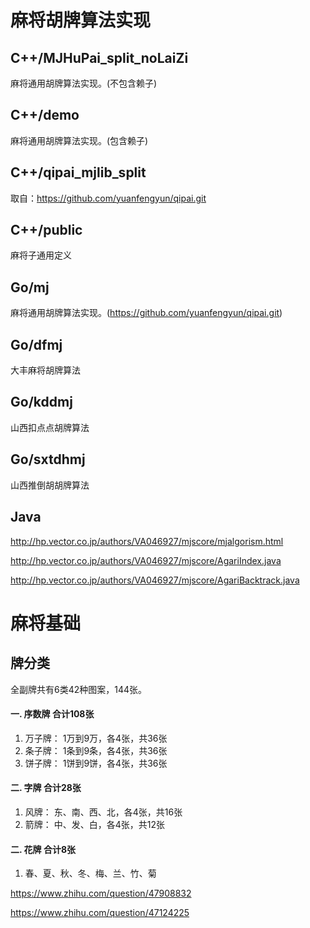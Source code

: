 # 麻将胡牌算法实现

## C++/MJHuPai_split_noLaiZi

麻将通用胡牌算法实现。(不包含赖子)

## C++/demo

麻将通用胡牌算法实现。(包含赖子)

## C++/qipai_mjlib_split

取自：https://github.com/yuanfengyun/qipai.git

## C++/public

麻将子通用定义

## Go/mj

麻将通用胡牌算法实现。(https://github.com/yuanfengyun/qipai.git)

## Go/dfmj

大丰麻将胡牌算法

## Go/kddmj

山西扣点点胡牌算法

## Go/sxtdhmj

山西推倒胡胡牌算法

## Java

http://hp.vector.co.jp/authors/VA046927/mjscore/mjalgorism.html

http://hp.vector.co.jp/authors/VA046927/mjscore/AgariIndex.java

http://hp.vector.co.jp/authors/VA046927/mjscore/AgariBacktrack.java


# 麻将基础

## 牌分类

全副牌共有6类42种图案，144张。

#### 一. 序数牌 合计108张

1. 万子牌： 1万到9万，各4张，共36张
2. 条子牌： 1条到9条，各4张，共36张
2. 饼子牌： 1饼到9饼，各4张，共36张


#### 二. 字牌 合计28张

1. 风牌： 东、南、西、北，各4张，共16张
2. 箭牌： 中、发、白，各4张，共12张


#### 二. 花牌 合计8张

1. 春、夏、秋、冬、梅、兰、竹、菊


https://www.zhihu.com/question/47908832

https://www.zhihu.com/question/47124225

